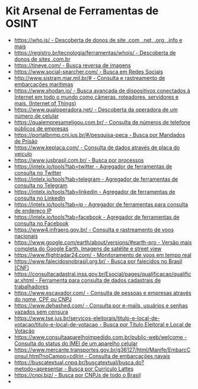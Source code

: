 <!DOCTYPE html>
<html lang="pt-br">
<head>
    <meta charset="UTF-8">
    <meta name="viewport" content="width=device-width, initial-scale=1.0">
    <title>Ferramentas de OSINT</title>
</head>
<body>

<h1>Kit Arsenal de Ferramentas de OSINT</h1>

<ul>
    <li><a href="https://who.is/">https://who.is/ - Descoberta de donos de site .com, .net, .org, .info e mais</a></li>
    <li><a href="https://registro.br/tecnologia/ferramentas/whois/">https://registro.br/tecnologia/ferramentas/whois/ - Descoberta de donos de sites .com.br</a></li>
    <li><a href="https://tineye.com/">https://tineye.com/ - Busca reversa de imagens</a></li>
    <li><a href="https://www.social-searcher.com/">https://www.social-searcher.com/ - Busca em Redes Sociais</a></li>
    <li><a href="http://www.sistram.mar.mil.br/#">http://www.sistram.mar.mil.br/# - Consulta e rastreamento de embarcações marítimas</a></li>
    <li><a href="https://www.shodan.io/">https://www.shodan.io/ - Busca avançada de dispositivos conectados à Internet em todo o mundo como câmeras, roteadores, servidores e mais. (Internet of Things)</a></li>
    <li><a href="https://www.qualoperadora.net/">https://www.qualoperadora.net/ - Descoberta da operadora de um número de celular</a></li>
    <li><a href="https://qualempresameligou.com.br/">https://qualempresameligou.com.br/ - Consulta de números de telefone públicos de empresas</a></li>
    <li><a href="https://portalbnmp.cnj.jus.br/#/pesquisa-peca">https://portalbnmp.cnj.jus.br/#/pesquisa-peca - Busca por Mandados de Prisão</a></li>
    <li><a href="https://www.keplaca.com/">https://www.keplaca.com/ - Consulta de dados através de placa do veículo</a></li>
    <li><a href="https://www.jusbrasil.com.br/">https://www.jusbrasil.com.br/ - Busca por processos</a></li>
    <li><a href="https://intelx.io/tools?tab=twitter">https://intelx.io/tools?tab=twitter - Agregador de ferramentas de consulta no Twitter</a></li>
    <li><a href="https://intelx.io/tools?tab=telegram">https://intelx.io/tools?tab=telegram - Agregador de ferramentas de consulta no Telegram</a></li>
    <li><a href="https://intelx.io/tools?tab=linkedin">https://intelx.io/tools?tab=linkedin - Agregador de ferramentas de consulta no LinkedIn</a></li>
    <li><a href="https://intelx.io/tools?tab=ip">https://intelx.io/tools?tab=ip - Agregador de ferramentas para consulta de endereço IP</a></li>
    <li><a href="https://intelx.io/tools?tab=facebook">https://intelx.io/tools?tab=facebook - Agregador de ferramentas de consulta no Facebook</a></li>
    <li><a href="https://www4.infraero.gov.br/">https://www4.infraero.gov.br/ - Consulta e rastreamento de voos nacionais</a></li>
    <li><a href="https://www.google.com/earth/about/versions/#earth-pro">https://www.google.com/earth/about/versions/#earth-pro - Versão mais completa do Google Earth. Imagens de satélite e street view</a></li>
    <li><a href="https://www.flightradar24.com/">https://www.flightradar24.com/ - Monitoramento de voos em tempo real</a></li>
    <li><a href="https://www.falecidosnobrasil.org.br/">https://www.falecidosnobrasil.org.br/ - Busca por falecidos no Brasil (CNF)</a></li>
    <li><a href="https://consultacadastral.inss.gov.br/Esocial/pages/qualificacao/qualificar.xhtml">https://consultacadastral.inss.gov.br/Esocial/pages/qualificacao/qualificar.xhtml - Ferramenta para consulta de dados cadastrais de trabalhadores</a></li>
    <li><a href="https://www.escavador.com/">https://www.escavador.com/ - Consulta de pessoas e empresas através do nome, CPF ou CNPJ</a></li>
    <li><a href="https://www.dehashed.com/">https://www.dehashed.com/ - Consulta por e-mails, usuários e senhas vazados sem censura</a></li>
    <li><a href="https://www.tse.jus.br/servicos-eleitorais/titulo-e-local-de-votacao/titulo-e-local-de-votacao">https://www.tse.jus.br/servicos-eleitorais/titulo-e-local-de-votacao/titulo-e-local-de-votacao - Busca por Título Eleitoral e Local de Votação</a></li>
    <li><a href="https://www.consultaaparelhoimpedido.com.br/public-web/welcome">https://www.consultaaparelhoimpedido.com.br/public-web/welcome - Consulta do status do IMEI de um aparelho celular</a></li>
    <li><a href="https://www.mercante.transportes.gov.br/g36127/html/Manife/EmbarcConsul.html?noCampo=cdIrin">https://www.mercante.transportes.gov.br/g36127/html/Manife/EmbarcConsul.html?noCampo=cdIrin - Consulta de embarcações navais</a></li>
    <li><a href="https://buscatextual.cnpq.br/buscatextual/busca.do?metodo=apresentar">https://buscatextual.cnpq.br/buscatextual/busca.do?metodo=apresentar - Busca por Currículo Lattes</a></li>
    <li><a href="https://cnpj.biz/">https://cnpj.biz/ - Busca por CNPJs de todo o Brasil</a></li>
    <li><a href="https://cnes.datasus.gov.br/">
    
</ul>

</body>
</html>

